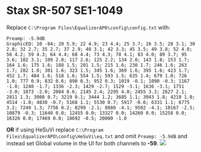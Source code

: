 # Stax SR-507 SE1-1049
Replace `C:\Program Files\EqualizerAPO\config\config.txt` with:
```
Preamp: -5.9dB
GraphicEQ: 10 -84; 20 5.9; 22 4.9; 23 4.4; 25 3.7; 26 3.5; 28 3.1; 30 2.8; 32 2.7; 35 2.7; 37 2.9; 40 3.1; 42 3.3; 45 3.5; 49 3.8; 52 4.0; 56 4.2; 59 4.3; 64 4.4; 68 4.4; 73 4.3; 78 4.1; 83 4.0; 89 3.7; 95 3.6; 102 3.1; 109 2.8; 117 2.6; 125 2.2; 134 2.0; 143 1.8; 153 1.7; 164 1.6; 175 1.6; 188 1.5; 201 1.5; 215 1.6; 230 1.7; 246 1.6; 263 1.7; 282 1.8; 301 1.6; 323 1.5; 345 1.6; 369 1.6; 395 1.6; 423 1.7; 452 1.7; 484 1.6; 518 1.6; 554 1.5; 593 1.5; 635 1.4; 679 1.0; 726 1.0; 777 0.9; 832 0.6; 890 0.3; 952 0.3; 1019 -0.1; 1090 -0.3; 1167 -1.0; 1248 -1.7; 1336 -2.3; 1429 -2.7; 1529 -3.1; 1636 -3.1; 1751 -3.0; 1873 -2.0; 2004 0.6; 2145 2.4; 2295 4.0; 2455 3.3; 2627 2.1; 2811 1.3; 3008 0.7; 3219 0.1; 3444 1.2; 3685 1.1; 3943 1.8; 4219 1.0; 4514 -1.0; 4830 -0.7; 5168 1.1; 5530 0.7; 5917 -0.6; 6331 1.1; 6775 3.2; 7249 1.3; 7756 0.2; 8299 -2.1; 8880 -4.1; 9502 -4.1; 10167 -2.5; 10879 -0.3; 11640 0.0; 12455 0.0; 13327 0.0; 14260 0.0; 15258 0.0; 16326 0.0; 17469 0.0; 18692 -0.5; 20000 -1.0
```
**OR** if using HeSuVi replace `C:\Program Files\EqualizerAPO\config\HeSuVi\eq.txt` and omit `Preamp: -5.9dB` and instead set Global volume in the UI for both channels to **-59**.
![](https://raw.githubusercontent.com/jaakkopasanen/AutoEq/master/results/SBAF-Serious/innerfidelity/onear/Stax%20SR-507%20SE1-1049/Stax%20SR-507%20SE1-1049.png)